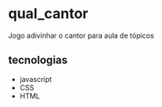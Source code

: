 # qual_cantor
Jogo adivinhar o cantor para aula de tópicos

## tecnologias
- javascript
- CSS
- HTML

